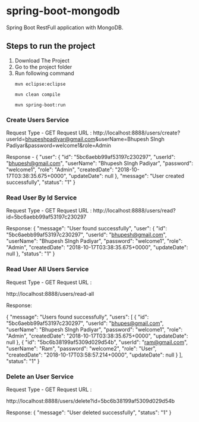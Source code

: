 # spring-boot-mongodb
Spring Boot RestFull application with MongoDB.

## Steps to run the project
1. Download The Project
2. Go to the project folder
3. Run following command
      ```
      mvn eclipse:eclipse
      ```
      ```
      mvn clean compile
      ```
      ```
      mvn spring-boot:run
      ```
      
### Create Users Service
Request Type - GET 
Request URL :
http://localhost:8888/users/create?userId=bhupeshpadiyar@gmail.com&userName=Bhupesh SIngh Padiyar&password=welcome1&role=Admin

Response - 
{
    "user": {
        "id": "5bc6aebb99af53197c230297",
        "userId": "bhupesh@gmail.com",
        "userName": "Bhupesh SIngh Padiyar",
        "password": "welcome1",
        "role": "Admin",
        "createdDate": "2018-10-17T03:38:35.675+0000",
        "updateDate": null
    },
    "message": "User created successfully",
    "status": "1"
}

### Read User By Id Service
Request Type - GET 
Request URL :
http://localhost:8888/users/read?id=5bc6aebb99af53197c230297

Response: 
{
    "message": "User found successfully",
    "user": {
        "id": "5bc6aebb99af53197c230297",
        "userId": "bhupesh@gmail.com",
        "userName": "Bhupesh SIngh Padiyar",
        "password": "welcome1",
        "role": "Admin",
        "createdDate": "2018-10-17T03:38:35.675+0000",
        "updateDate": null
    },
    "status": "1"
}

### Read User All Users Service
Request Type - GET 
Request URL :

http://localhost:8888/users/read-all

Response: 

{
    "message": "Users found successfully",
    "users": [
        {
            "id": "5bc6aebb99af53197c230297",
            "userId": "bhupes@gmail.com",
            "userName": "Bhupesh SIngh Padiyar",
            "password": "welcome1",
            "role": "Admin",
            "createdDate": "2018-10-17T03:38:35.675+0000",
            "updateDate": null
        },
        {
            "id": "5bc6b38199af5309d029d54b",
            "userId": "ram@gmail.com",
            "userName": "Ram",
            "password": "welcome2",
            "role": "User",
            "createdDate": "2018-10-17T03:58:57.214+0000",
            "updateDate": null
        }
    ],
    "status": "1"
}

### Delete an User Service
Request Type - GET 
Request URL :

http://localhost:8888/users/delete?id=5bc6b38199af5309d029d54b

Response: 
{
    "message": "User deleted successfully",
    "status": "1"
}
